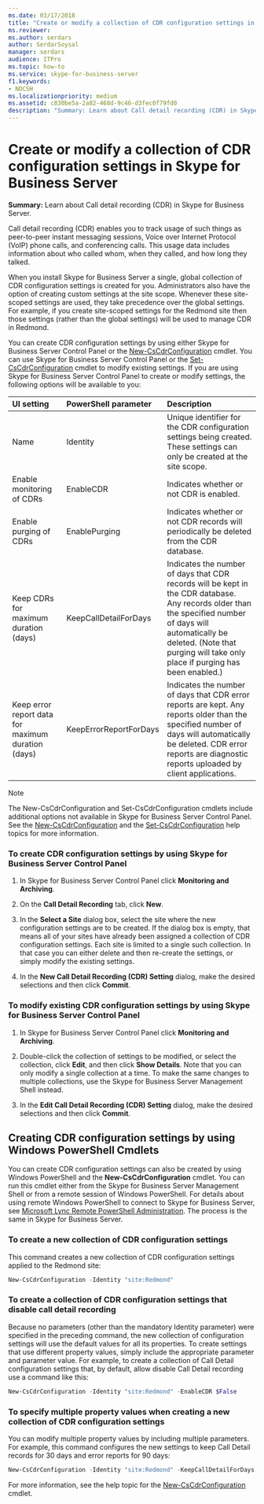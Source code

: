 ```yaml
---
ms.date: 03/17/2018
title: "Create or modify a collection of CDR configuration settings in Skype for Business Server"
ms.reviewer: 
ms.author: serdars
author: SerdarSoysal
manager: serdars
audience: ITPro
ms.topic: how-to
ms.service: skype-for-business-server
f1.keywords:
- NOCSH
ms.localizationpriority: medium
ms.assetid: c830be5a-2a82-468d-9c46-d3fec0f79fd0
description: "Summary: Learn about Call detail recording (CDR) in Skype for Business Server."
---
```


# Create or modify a collection of CDR configuration settings in Skype for Business Server
 
**Summary:** Learn about Call detail recording (CDR) in Skype for Business Server.
  
Call detail recording (CDR) enables you to track usage of such things as peer-to-peer instant messaging sessions, Voice over Internet Protocol (VoIP) phone calls, and conferencing calls. This usage data includes information about who called whom, when they called, and how long they talked.
  
When you install Skype for Business Server a single, global collection of CDR configuration settings is created for you. Administrators also have the option of creating custom settings at the site scope. Whenever these site-scoped settings are used, they take precedence over the global settings. For example, if you create site-scoped settings for the Redmond site then those settings (rather than the global settings) will be used to manage CDR in Redmond.
  
You can create CDR configuration settings by using either Skype for Business Server Control Panel or the [New-CsCdrConfiguration](/powershell/module/skype/new-cscdrconfiguration?view=skype-ps) cmdlet. You can use Skype for Business Server Control Panel or the [Set-CsCdrConfiguration](/powershell/module/skype/set-cscdrconfiguration?view=skype-ps) cmdlet to modify existing settings. If you are using Skype for Business Server Control Panel to create or modify settings, the following options will be available to you:
  
|**UI setting**|**PowerShell parameter**|**Description**|
|:-----|:-----|:-----|
|Name  <br/> |Identity  <br/> |Unique identifier for the CDR configuration settings being created. These settings can only be created at the site scope.  <br/> |
|Enable monitoring of CDRs  <br/> |EnableCDR  <br/> |Indicates whether or not CDR is enabled.  <br/> |
|Enable purging of CDRs  <br/> |EnablePurging  <br/> |Indicates whether or not CDR records will periodically be deleted from the CDR database.  <br/> |
|Keep CDRs for maximum duration (days)  <br/> |KeepCallDetailForDays  <br/> |Indicates the number of days that CDR records will be kept in the CDR database. Any records older than the specified number of days will automatically be deleted. (Note that purging will take only place if purging has been enabled.)  <br/> |
|Keep error report data for maximum duration (days)  <br/> |KeepErrorReportForDays  <br/> |Indicates the number of days that CDR error reports are kept. Any reports older than the specified number of days will automatically be deleted. CDR error reports are diagnostic reports uploaded by client applications.  <br/> |
   
> [!NOTE]
> The New-CsCdrConfiguration and Set-CsCdrConfiguration cmdlets include additional options not available in Skype for Business Server Control Panel. See the [New-CsCdrConfiguration](/powershell/module/skype/new-cscdrconfiguration?view=skype-ps) and the [Set-CsCdrConfiguration](/powershell/module/skype/set-cscdrconfiguration?view=skype-ps) help topics for more information.
  
### To create CDR configuration settings by using Skype for Business Server Control Panel

1. In Skype for Business Server Control Panel click **Monitoring and Archiving**.
    
2. On the **Call Detail Recording** tab, click **New**.
    
3. In the **Select a Site** dialog box, select the site where the new configuration settings are to be created. If the dialog box is empty, that means all of your sites have already been assigned a collection of CDR configuration settings. Each site is limited to a single such collection. In that case you can either delete and then re-create the settings, or simply modify the existing settings.
    
4. In the **New Call Detail Recording (CDR) Setting** dialog, make the desired selections and then click **Commit**.
    
### To modify existing CDR configuration settings by using Skype for Business Server Control Panel

1. In Skype for Business Server Control Panel click **Monitoring and Archiving**.
    
2. Double-click the collection of settings to be modified, or select the collection, click **Edit**, and then click **Show Details**. Note that you can only modify a single collection at a time. To make the same changes to multiple collections, use the Skype for Business Server Management Shell instead.
    
3. In the **Edit Call Detail Recording (CDR) Setting** dialog, make the desired selections and then click **Commit**.
    
## Creating CDR configuration settings by using Windows PowerShell Cmdlets

You can create CDR configuration settings can also be created by using Windows PowerShell and the **New-CsCdrConfiguration** cmdlet. You can run this cmdlet either from the Skype for Business Server Management Shell or from a remote session of Windows PowerShell. For details about using remote Windows PowerShell to connect to Skype for Business Server, see [Microsoft Lync Remote PowerShell Administration](https://blog.insideo365.com/2011/08/remote-lync-powershell-administration/). The process is the same in Skype for Business Server.
  
### To create a new collection of CDR configuration settings

 This command creates a new collection of CDR configuration settings applied to the Redmond site:
    
  ```PowerShell
  New-CsCdrConfiguration -Identity "site:Redmond"
  ```

### To create a collection of CDR configuration settings that disable call detail recording

 Because no parameters (other than the mandatory Identity parameter) were specified in the preceding command, the new collection of configuration settings will use the default values for all its properties. To create settings that use different property values, simply include the appropriate parameter and parameter value. For example, to create a collection of Call Detail configuration settings that, by default, allow disable Call Detail recording use a command like this:
    
  ```PowerShell
  New-CsCdrConfiguration -Identity "site:Redmond" -EnableCDR $False
  ```

### To specify multiple property values when creating a new collection of CDR configuration settings

 You can modify multiple property values by including multiple parameters. For example, this command configures the new settings to keep Call Detail records for 30 days and error reports for 90 days:
    
  ```PowerShell
  New-CsCdrConfiguration -Identity "site:Redmond" -KeepCallDetailForDays 30 -KeepErrorReportForDays 90
  ```

For more information, see the help topic for the [New-CsCdrConfiguration](/powershell/module/skype/new-cscdrconfiguration?view=skype-ps) cmdlet.

